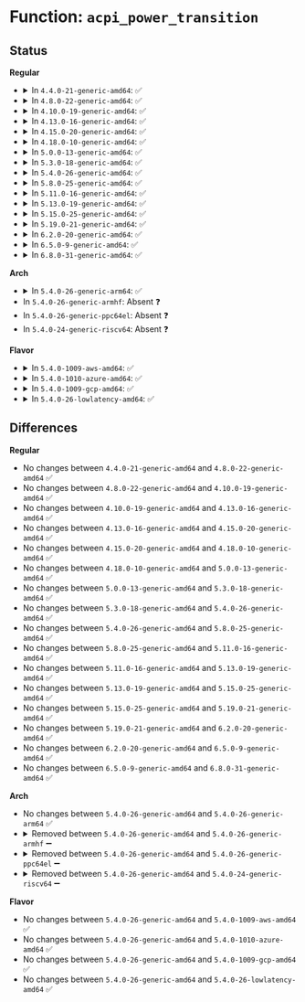 # Function: <code>acpi_power_transition</code>

## Status
<b>Regular</b>
<ul>
<li>
<details>
<summary>In <code>4.4.0-21-generic-amd64</code>: ✅</summary>

```c
int acpi_power_transition(struct acpi_device * device, int state)
```

```json
{
  "name": "acpi_power_transition",
  "collision_type": "Unique Global",
  "inline_type": "No",
  "funcs": [
    {
      "addr": 18446744071583600558,
      "name": "acpi_power_transition",
      "external": true,
      "loc": "drivers/acpi/power.c:699",
      "file": "drivers/acpi/power.c",
      "inline": "seen, unknown",
      "caller_inline": [],
      "caller_func": [
        "drivers/acpi/device_pm.c:acpi_device_set_power",
        "drivers/acpi/device_pm.c:acpi_device_set_power",
        "drivers/acpi/device_pm.c:acpi_device_update_power",
        "drivers/acpi/scan.c:acpi_device_del_work_fn"
      ]
    }
  ],
  "symbols": [
    {
      "addr": 18446744071583600558,
      "name": "acpi_power_transition",
      "section": ".text",
      "bind": "STB_GLOBAL",
      "size": 305
    }
  ]
}
```
</details>
</li>
<li>
<details>
<summary>In <code>4.8.0-22-generic-amd64</code>: ✅</summary>

```c
int acpi_power_transition(struct acpi_device * device, int state)
```

```json
{
  "name": "acpi_power_transition",
  "collision_type": "Unique Global",
  "inline_type": "No",
  "funcs": [
    {
      "addr": 18446744071583923608,
      "name": "acpi_power_transition",
      "external": true,
      "loc": "drivers/acpi/power.c:699",
      "file": "drivers/acpi/power.c",
      "inline": "seen, unknown",
      "caller_inline": [],
      "caller_func": [
        "drivers/acpi/device_pm.c:acpi_device_update_power",
        "drivers/acpi/device_pm.c:acpi_device_set_power",
        "drivers/acpi/device_pm.c:acpi_device_set_power",
        "drivers/acpi/scan.c:acpi_device_del_work_fn"
      ]
    }
  ],
  "symbols": [
    {
      "addr": 18446744071583923608,
      "name": "acpi_power_transition",
      "section": ".text",
      "bind": "STB_GLOBAL",
      "size": 299
    }
  ]
}
```
</details>
</li>
<li>
<details>
<summary>In <code>4.10.0-19-generic-amd64</code>: ✅</summary>

```c
int acpi_power_transition(struct acpi_device * device, int state)
```

```json
{
  "name": "acpi_power_transition",
  "collision_type": "Unique Global",
  "inline_type": "No",
  "funcs": [
    {
      "addr": 18446744071584064640,
      "name": "acpi_power_transition",
      "external": true,
      "loc": "drivers/acpi/power.c:699",
      "file": "drivers/acpi/power.c",
      "inline": "seen, unknown",
      "caller_inline": [],
      "caller_func": [
        "drivers/acpi/device_pm.c:acpi_device_update_power",
        "drivers/acpi/device_pm.c:acpi_device_set_power",
        "drivers/acpi/device_pm.c:acpi_device_set_power",
        "drivers/acpi/scan.c:acpi_device_del_work_fn"
      ]
    }
  ],
  "symbols": [
    {
      "addr": 18446744071584064640,
      "name": "acpi_power_transition",
      "section": ".text",
      "bind": "STB_GLOBAL",
      "size": 299
    }
  ]
}
```
</details>
</li>
<li>
<details>
<summary>In <code>4.13.0-16-generic-amd64</code>: ✅</summary>

```c
int acpi_power_transition(struct acpi_device * device, int state)
```

```json
{
  "name": "acpi_power_transition",
  "collision_type": "Unique Global",
  "inline_type": "No",
  "funcs": [
    {
      "addr": 18446744071584126768,
      "name": "acpi_power_transition",
      "external": true,
      "loc": "drivers/acpi/power.c:700",
      "file": "drivers/acpi/power.c",
      "inline": "seen, unknown",
      "caller_inline": [],
      "caller_func": [
        "drivers/acpi/device_pm.c:acpi_device_set_power",
        "drivers/acpi/device_pm.c:acpi_device_set_power",
        "drivers/acpi/scan.c:acpi_device_del_work_fn"
      ]
    }
  ],
  "symbols": [
    {
      "addr": 18446744071584126768,
      "name": "acpi_power_transition",
      "section": ".text",
      "bind": "STB_GLOBAL",
      "size": 238
    }
  ]
}
```
</details>
</li>
<li>
<details>
<summary>In <code>4.15.0-20-generic-amd64</code>: ✅</summary>

```c
int acpi_power_transition(struct acpi_device * device, int state)
```

```json
{
  "name": "acpi_power_transition",
  "collision_type": "Unique Global",
  "inline_type": "No",
  "funcs": [
    {
      "addr": 18446744071584398688,
      "name": "acpi_power_transition",
      "external": true,
      "loc": "drivers/acpi/power.c:700",
      "file": "drivers/acpi/power.c",
      "inline": "seen, unknown",
      "caller_inline": [],
      "caller_func": [
        "drivers/acpi/device_pm.c:acpi_device_set_power",
        "drivers/acpi/device_pm.c:acpi_device_set_power",
        "drivers/acpi/scan.c:acpi_device_del_work_fn"
      ]
    }
  ],
  "symbols": [
    {
      "addr": 18446744071584398688,
      "name": "acpi_power_transition",
      "section": ".text",
      "bind": "STB_GLOBAL",
      "size": 333
    }
  ]
}
```
</details>
</li>
<li>
<details>
<summary>In <code>4.18.0-10-generic-amd64</code>: ✅</summary>

```c
int acpi_power_transition(struct acpi_device * device, int state)
```

```json
{
  "name": "acpi_power_transition",
  "collision_type": "Unique Global",
  "inline_type": "No",
  "funcs": [
    {
      "addr": 18446744071584621440,
      "name": "acpi_power_transition",
      "external": true,
      "loc": "drivers/acpi/power.c:700",
      "file": "drivers/acpi/power.c",
      "inline": "seen, unknown",
      "caller_inline": [],
      "caller_func": [
        "drivers/acpi/device_pm.c:acpi_device_update_power",
        "drivers/acpi/device_pm.c:acpi_device_set_power",
        "drivers/acpi/device_pm.c:acpi_device_set_power",
        "drivers/acpi/scan.c:acpi_device_del_work_fn"
      ]
    }
  ],
  "symbols": [
    {
      "addr": 18446744071584621440,
      "name": "acpi_power_transition",
      "section": ".text",
      "bind": "STB_GLOBAL",
      "size": 337
    }
  ]
}
```
</details>
</li>
<li>
<details>
<summary>In <code>5.0.0-13-generic-amd64</code>: ✅</summary>

```c
int acpi_power_transition(struct acpi_device * device, int state)
```

```json
{
  "name": "acpi_power_transition",
  "collision_type": "Unique Global",
  "inline_type": "No",
  "funcs": [
    {
      "addr": 18446744071584719936,
      "name": "acpi_power_transition",
      "external": true,
      "loc": "drivers/acpi/power.c:722",
      "file": "drivers/acpi/power.c",
      "inline": "seen, unknown",
      "caller_inline": [],
      "caller_func": [
        "drivers/acpi/device_pm.c:acpi_device_update_power",
        "drivers/acpi/device_pm.c:acpi_device_set_power",
        "drivers/acpi/device_pm.c:acpi_device_set_power",
        "drivers/acpi/scan.c:acpi_device_del_work_fn"
      ]
    }
  ],
  "symbols": [
    {
      "addr": 18446744071584719936,
      "name": "acpi_power_transition",
      "section": ".text",
      "bind": "STB_GLOBAL",
      "size": 337
    }
  ]
}
```
</details>
</li>
<li>
<details>
<summary>In <code>5.3.0-18-generic-amd64</code>: ✅</summary>

```c
int acpi_power_transition(struct acpi_device * device, int state)
```

```json
{
  "name": "acpi_power_transition",
  "collision_type": "Unique Global",
  "inline_type": "No",
  "funcs": [
    {
      "addr": 18446744071584922512,
      "name": "acpi_power_transition",
      "external": true,
      "loc": "drivers/acpi/power.c:843",
      "file": "drivers/acpi/power.c",
      "inline": "seen, unknown",
      "caller_inline": [],
      "caller_func": [
        "drivers/acpi/device_pm.c:acpi_device_update_power",
        "drivers/acpi/device_pm.c:acpi_device_set_power",
        "drivers/acpi/device_pm.c:acpi_device_set_power",
        "drivers/acpi/scan.c:acpi_device_del_work_fn"
      ]
    }
  ],
  "symbols": [
    {
      "addr": 18446744071584922512,
      "name": "acpi_power_transition",
      "section": ".text",
      "bind": "STB_GLOBAL",
      "size": 331
    }
  ]
}
```
</details>
</li>
<li>
<details>
<summary>In <code>5.4.0-26-generic-amd64</code>: ✅</summary>

```c
int acpi_power_transition(struct acpi_device * device, int state)
```

```json
{
  "name": "acpi_power_transition",
  "collision_type": "Unique Global",
  "inline_type": "No",
  "funcs": [
    {
      "addr": 18446744071585058320,
      "name": "acpi_power_transition",
      "external": true,
      "loc": "drivers/acpi/power.c:843",
      "file": "drivers/acpi/power.c",
      "inline": "seen, unknown",
      "caller_inline": [],
      "caller_func": [
        "drivers/acpi/device_pm.c:acpi_device_update_power",
        "drivers/acpi/device_pm.c:acpi_device_set_power",
        "drivers/acpi/device_pm.c:acpi_device_set_power",
        "drivers/acpi/scan.c:acpi_device_del_work_fn"
      ]
    }
  ],
  "symbols": [
    {
      "addr": 18446744071585058320,
      "name": "acpi_power_transition",
      "section": ".text",
      "bind": "STB_GLOBAL",
      "size": 331
    }
  ]
}
```
</details>
</li>
<li>
<details>
<summary>In <code>5.8.0-25-generic-amd64</code>: ✅</summary>

```c
int acpi_power_transition(struct acpi_device * device, int state)
```

```json
{
  "name": "acpi_power_transition",
  "collision_type": "Unique Global",
  "inline_type": "No",
  "funcs": [
    {
      "addr": 18446744071585761792,
      "name": "acpi_power_transition",
      "external": true,
      "loc": "drivers/acpi/power.c:841",
      "file": "drivers/acpi/power.c",
      "inline": "seen, unknown",
      "caller_inline": [],
      "caller_func": [
        "drivers/acpi/device_pm.c:acpi_device_update_power",
        "drivers/acpi/device_pm.c:acpi_device_set_power",
        "drivers/acpi/device_pm.c:acpi_device_set_power",
        "drivers/acpi/scan.c:acpi_device_del_work_fn"
      ]
    }
  ],
  "symbols": [
    {
      "addr": 18446744071585761792,
      "name": "acpi_power_transition",
      "section": ".text",
      "bind": "STB_GLOBAL",
      "size": 350
    }
  ]
}
```
</details>
</li>
<li>
<details>
<summary>In <code>5.11.0-16-generic-amd64</code>: ✅</summary>

```c
int acpi_power_transition(struct acpi_device * device, int state)
```

```json
{
  "name": "acpi_power_transition",
  "collision_type": "Unique Global",
  "inline_type": "No",
  "funcs": [
    {
      "addr": 18446744071585880880,
      "name": "acpi_power_transition",
      "external": true,
      "loc": "drivers/acpi/power.c:841",
      "file": "drivers/acpi/power.c",
      "inline": "seen, unknown",
      "caller_inline": [],
      "caller_func": [
        "drivers/acpi/device_pm.c:acpi_device_update_power",
        "drivers/acpi/device_pm.c:acpi_device_set_power",
        "drivers/acpi/device_pm.c:acpi_device_set_power",
        "drivers/acpi/scan.c:acpi_device_del_work_fn"
      ]
    }
  ],
  "symbols": [
    {
      "addr": 18446744071585880880,
      "name": "acpi_power_transition",
      "section": ".text",
      "bind": "STB_GLOBAL",
      "size": 353
    }
  ]
}
```
</details>
</li>
<li>
<details>
<summary>In <code>5.13.0-19-generic-amd64</code>: ✅</summary>

```c
int acpi_power_transition(struct acpi_device * device, int state)
```

```json
{
  "name": "acpi_power_transition",
  "collision_type": "Unique Global",
  "inline_type": "No",
  "funcs": [
    {
      "addr": 18446744071585757968,
      "name": "acpi_power_transition",
      "external": true,
      "loc": "drivers/acpi/power.c:832",
      "file": "drivers/acpi/power.c",
      "inline": "seen, unknown",
      "caller_inline": [],
      "caller_func": [
        "drivers/acpi/device_pm.c:acpi_device_update_power",
        "drivers/acpi/device_pm.c:acpi_device_set_power",
        "drivers/acpi/device_pm.c:acpi_device_set_power",
        "drivers/acpi/scan.c:acpi_device_del_work_fn"
      ]
    }
  ],
  "symbols": [
    {
      "addr": 18446744071585757968,
      "name": "acpi_power_transition",
      "section": ".text",
      "bind": "STB_GLOBAL",
      "size": 335
    }
  ]
}
```
</details>
</li>
<li>
<details>
<summary>In <code>5.15.0-25-generic-amd64</code>: ✅</summary>

```c
int acpi_power_transition(struct acpi_device * device, int state)
```

```json
{
  "name": "acpi_power_transition",
  "collision_type": "Unique Global",
  "inline_type": "No",
  "funcs": [
    {
      "addr": 18446744071586240672,
      "name": "acpi_power_transition",
      "external": true,
      "loc": "drivers/acpi/power.c:832",
      "file": "drivers/acpi/power.c",
      "inline": "seen, unknown",
      "caller_inline": [],
      "caller_func": [
        "drivers/acpi/device_pm.c:acpi_device_update_power",
        "drivers/acpi/device_pm.c:acpi_device_set_power",
        "drivers/acpi/device_pm.c:acpi_device_set_power",
        "drivers/acpi/scan.c:acpi_device_del_work_fn"
      ]
    }
  ],
  "symbols": [
    {
      "addr": 18446744071586240672,
      "name": "acpi_power_transition",
      "section": ".text",
      "bind": "STB_GLOBAL",
      "size": 408
    }
  ]
}
```
</details>
</li>
<li>
<details>
<summary>In <code>5.19.0-21-generic-amd64</code>: ✅</summary>

```c
int acpi_power_transition(struct acpi_device * device, int state)
```

```json
{
  "name": "acpi_power_transition",
  "collision_type": "Unique Global",
  "inline_type": "No",
  "funcs": [
    {
      "addr": 18446744071587480224,
      "name": "acpi_power_transition",
      "external": true,
      "loc": "drivers/acpi/power.c:846",
      "file": "drivers/acpi/power.c",
      "inline": "seen, unknown",
      "caller_inline": [],
      "caller_func": [
        "drivers/acpi/device_pm.c:acpi_device_update_power",
        "drivers/acpi/device_pm.c:acpi_device_set_power",
        "drivers/acpi/device_pm.c:acpi_device_set_power",
        "drivers/acpi/scan.c:acpi_device_del_work_fn"
      ]
    }
  ],
  "symbols": [
    {
      "addr": 18446744071587480224,
      "name": "acpi_power_transition",
      "section": ".text",
      "bind": "STB_GLOBAL",
      "size": 259
    }
  ]
}
```
</details>
</li>
<li>
<details>
<summary>In <code>6.2.0-20-generic-amd64</code>: ✅</summary>

```c
int acpi_power_transition(struct acpi_device * device, int state)
```

```json
{
  "name": "acpi_power_transition",
  "collision_type": "Unique Global",
  "inline_type": "No",
  "funcs": [
    {
      "addr": 18446744071588748112,
      "name": "acpi_power_transition",
      "external": true,
      "loc": "drivers/acpi/power.c:846",
      "file": "drivers/acpi/power.c",
      "inline": "seen, unknown",
      "caller_inline": [],
      "caller_func": [
        "drivers/acpi/device_pm.c:acpi_device_update_power",
        "drivers/acpi/device_pm.c:acpi_device_set_power",
        "drivers/acpi/device_pm.c:acpi_device_set_power",
        "drivers/acpi/scan.c:acpi_device_del_work_fn"
      ]
    }
  ],
  "symbols": [
    {
      "addr": 18446744071588748112,
      "name": "acpi_power_transition",
      "section": ".text",
      "bind": "STB_GLOBAL",
      "size": 256
    }
  ]
}
```
</details>
</li>
<li>
<details>
<summary>In <code>6.5.0-9-generic-amd64</code>: ✅</summary>

```c
int acpi_power_transition(struct acpi_device * device, int state)
```

```json
{
  "name": "acpi_power_transition",
  "collision_type": "Unique Global",
  "inline_type": "No",
  "funcs": [
    {
      "addr": 18446744071589036528,
      "name": "acpi_power_transition",
      "external": true,
      "loc": "drivers/acpi/power.c:847",
      "file": "drivers/acpi/power.c",
      "inline": "seen, unknown",
      "caller_inline": [],
      "caller_func": [
        "drivers/acpi/device_pm.c:acpi_device_update_power",
        "drivers/acpi/device_pm.c:acpi_device_set_power",
        "drivers/acpi/device_pm.c:acpi_device_set_power",
        "drivers/acpi/scan.c:acpi_device_del_work_fn"
      ]
    }
  ],
  "symbols": [
    {
      "addr": 18446744071589036528,
      "name": "acpi_power_transition",
      "section": ".text",
      "bind": "STB_GLOBAL",
      "size": 256
    }
  ]
}
```
</details>
</li>
<li>
<details>
<summary>In <code>6.8.0-31-generic-amd64</code>: ✅</summary>

```c
int acpi_power_transition(struct acpi_device * device, int state)
```

```json
{
  "name": "acpi_power_transition",
  "collision_type": "Unique Global",
  "inline_type": "No",
  "funcs": [
    {
      "addr": 18446744071589341120,
      "name": "acpi_power_transition",
      "external": true,
      "loc": "drivers/acpi/power.c:847",
      "file": "drivers/acpi/power.c",
      "inline": "seen, unknown",
      "caller_inline": [],
      "caller_func": [
        "drivers/acpi/device_pm.c:acpi_device_update_power",
        "drivers/acpi/device_pm.c:acpi_device_set_power",
        "drivers/acpi/device_pm.c:acpi_device_set_power",
        "drivers/acpi/scan.c:acpi_device_del_work_fn"
      ]
    }
  ],
  "symbols": [
    {
      "addr": 18446744071589341120,
      "name": "acpi_power_transition",
      "section": ".text",
      "bind": "STB_GLOBAL",
      "size": 256
    }
  ]
}
```
</details>
</li>
</ul>
<b>Arch</b>
<ul>
<li>
<details>
<summary>In <code>5.4.0-26-generic-arm64</code>: ✅</summary>

```c
int acpi_power_transition(struct acpi_device * device, int state)
```

```json
{
  "name": "acpi_power_transition",
  "collision_type": "Unique Global",
  "inline_type": "No",
  "funcs": [
    {
      "addr": 18446603336497464600,
      "name": "acpi_power_transition",
      "external": true,
      "loc": "drivers/acpi/power.c:843",
      "file": "drivers/acpi/power.c",
      "inline": "seen, unknown",
      "caller_inline": [],
      "caller_func": [
        "drivers/acpi/device_pm.c:acpi_device_update_power",
        "drivers/acpi/device_pm.c:acpi_device_set_power",
        "drivers/acpi/device_pm.c:acpi_device_set_power",
        "drivers/acpi/scan.c:acpi_device_del_work_fn"
      ]
    }
  ],
  "symbols": [
    {
      "addr": 18446603336497464600,
      "name": "acpi_power_transition",
      "section": ".text",
      "bind": "STB_GLOBAL",
      "size": 264
    }
  ]
}
```
</details>
</li>
<li>
In <code>5.4.0-26-generic-armhf</code>: Absent ❓
</li>
<li>
In <code>5.4.0-26-generic-ppc64el</code>: Absent ❓
</li>
<li>
In <code>5.4.0-24-generic-riscv64</code>: Absent ❓
</li>
</ul>
<b>Flavor</b>
<ul>
<li>
<details>
<summary>In <code>5.4.0-1009-aws-amd64</code>: ✅</summary>

```c
int acpi_power_transition(struct acpi_device * device, int state)
```

```json
{
  "name": "acpi_power_transition",
  "collision_type": "Unique Global",
  "inline_type": "No",
  "funcs": [
    {
      "addr": 18446744071584989008,
      "name": "acpi_power_transition",
      "external": true,
      "loc": "drivers/acpi/power.c:843",
      "file": "drivers/acpi/power.c",
      "inline": "seen, unknown",
      "caller_inline": [],
      "caller_func": [
        "drivers/acpi/device_pm.c:acpi_device_update_power",
        "drivers/acpi/device_pm.c:acpi_device_set_power",
        "drivers/acpi/device_pm.c:acpi_device_set_power",
        "drivers/acpi/scan.c:acpi_device_del_work_fn"
      ]
    }
  ],
  "symbols": [
    {
      "addr": 18446744071584989008,
      "name": "acpi_power_transition",
      "section": ".text",
      "bind": "STB_GLOBAL",
      "size": 245
    }
  ]
}
```
</details>
</li>
<li>
<details>
<summary>In <code>5.4.0-1010-azure-amd64</code>: ✅</summary>

```c
int acpi_power_transition(struct acpi_device * device, int state)
```

```json
{
  "name": "acpi_power_transition",
  "collision_type": "Unique Global",
  "inline_type": "No",
  "funcs": [
    {
      "addr": 18446744071584904592,
      "name": "acpi_power_transition",
      "external": true,
      "loc": "drivers/acpi/power.c:843",
      "file": "drivers/acpi/power.c",
      "inline": "seen, unknown",
      "caller_inline": [],
      "caller_func": [
        "drivers/acpi/device_pm.c:acpi_device_update_power",
        "drivers/acpi/device_pm.c:acpi_device_set_power",
        "drivers/acpi/device_pm.c:acpi_device_set_power",
        "drivers/acpi/scan.c:acpi_device_del_work_fn"
      ]
    }
  ],
  "symbols": [
    {
      "addr": 18446744071584904592,
      "name": "acpi_power_transition",
      "section": ".text",
      "bind": "STB_GLOBAL",
      "size": 245
    }
  ]
}
```
</details>
</li>
<li>
<details>
<summary>In <code>5.4.0-1009-gcp-amd64</code>: ✅</summary>

```c
int acpi_power_transition(struct acpi_device * device, int state)
```

```json
{
  "name": "acpi_power_transition",
  "collision_type": "Unique Global",
  "inline_type": "No",
  "funcs": [
    {
      "addr": 18446744071585009904,
      "name": "acpi_power_transition",
      "external": true,
      "loc": "drivers/acpi/power.c:843",
      "file": "drivers/acpi/power.c",
      "inline": "seen, unknown",
      "caller_inline": [],
      "caller_func": [
        "drivers/acpi/device_pm.c:acpi_device_update_power",
        "drivers/acpi/device_pm.c:acpi_device_set_power",
        "drivers/acpi/device_pm.c:acpi_device_set_power",
        "drivers/acpi/scan.c:acpi_device_del_work_fn"
      ]
    }
  ],
  "symbols": [
    {
      "addr": 18446744071585009904,
      "name": "acpi_power_transition",
      "section": ".text",
      "bind": "STB_GLOBAL",
      "size": 331
    }
  ]
}
```
</details>
</li>
<li>
<details>
<summary>In <code>5.4.0-26-lowlatency-amd64</code>: ✅</summary>

```c
int acpi_power_transition(struct acpi_device * device, int state)
```

```json
{
  "name": "acpi_power_transition",
  "collision_type": "Unique Global",
  "inline_type": "No",
  "funcs": [
    {
      "addr": 18446744071585116080,
      "name": "acpi_power_transition",
      "external": true,
      "loc": "drivers/acpi/power.c:843",
      "file": "drivers/acpi/power.c",
      "inline": "seen, unknown",
      "caller_inline": [],
      "caller_func": [
        "drivers/acpi/device_pm.c:acpi_device_update_power",
        "drivers/acpi/device_pm.c:acpi_device_set_power",
        "drivers/acpi/device_pm.c:acpi_device_set_power",
        "drivers/acpi/scan.c:acpi_device_del_work_fn"
      ]
    }
  ],
  "symbols": [
    {
      "addr": 18446744071585116080,
      "name": "acpi_power_transition",
      "section": ".text",
      "bind": "STB_GLOBAL",
      "size": 331
    }
  ]
}
```
</details>
</li>
</ul>

## Differences
<b>Regular</b>
<ul>
<li>
No changes between <code>4.4.0-21-generic-amd64</code> and <code>4.8.0-22-generic-amd64</code> ✅
</li>
<li>
No changes between <code>4.8.0-22-generic-amd64</code> and <code>4.10.0-19-generic-amd64</code> ✅
</li>
<li>
No changes between <code>4.10.0-19-generic-amd64</code> and <code>4.13.0-16-generic-amd64</code> ✅
</li>
<li>
No changes between <code>4.13.0-16-generic-amd64</code> and <code>4.15.0-20-generic-amd64</code> ✅
</li>
<li>
No changes between <code>4.15.0-20-generic-amd64</code> and <code>4.18.0-10-generic-amd64</code> ✅
</li>
<li>
No changes between <code>4.18.0-10-generic-amd64</code> and <code>5.0.0-13-generic-amd64</code> ✅
</li>
<li>
No changes between <code>5.0.0-13-generic-amd64</code> and <code>5.3.0-18-generic-amd64</code> ✅
</li>
<li>
No changes between <code>5.3.0-18-generic-amd64</code> and <code>5.4.0-26-generic-amd64</code> ✅
</li>
<li>
No changes between <code>5.4.0-26-generic-amd64</code> and <code>5.8.0-25-generic-amd64</code> ✅
</li>
<li>
No changes between <code>5.8.0-25-generic-amd64</code> and <code>5.11.0-16-generic-amd64</code> ✅
</li>
<li>
No changes between <code>5.11.0-16-generic-amd64</code> and <code>5.13.0-19-generic-amd64</code> ✅
</li>
<li>
No changes between <code>5.13.0-19-generic-amd64</code> and <code>5.15.0-25-generic-amd64</code> ✅
</li>
<li>
No changes between <code>5.15.0-25-generic-amd64</code> and <code>5.19.0-21-generic-amd64</code> ✅
</li>
<li>
No changes between <code>5.19.0-21-generic-amd64</code> and <code>6.2.0-20-generic-amd64</code> ✅
</li>
<li>
No changes between <code>6.2.0-20-generic-amd64</code> and <code>6.5.0-9-generic-amd64</code> ✅
</li>
<li>
No changes between <code>6.5.0-9-generic-amd64</code> and <code>6.8.0-31-generic-amd64</code> ✅
</li>
</ul>
<b>Arch</b>
<ul>
<li>
No changes between <code>5.4.0-26-generic-amd64</code> and <code>5.4.0-26-generic-arm64</code> ✅
</li>
<li>
<details>
<summary>Removed between <code>5.4.0-26-generic-amd64</code> and <code>5.4.0-26-generic-armhf</code> ➖</summary>

```c
int acpi_power_transition(struct acpi_device * device, int state)
```
</details>
</li>
<li>
<details>
<summary>Removed between <code>5.4.0-26-generic-amd64</code> and <code>5.4.0-26-generic-ppc64el</code> ➖</summary>

```c
int acpi_power_transition(struct acpi_device * device, int state)
```
</details>
</li>
<li>
<details>
<summary>Removed between <code>5.4.0-26-generic-amd64</code> and <code>5.4.0-24-generic-riscv64</code> ➖</summary>

```c
int acpi_power_transition(struct acpi_device * device, int state)
```
</details>
</li>
</ul>
<b>Flavor</b>
<ul>
<li>
No changes between <code>5.4.0-26-generic-amd64</code> and <code>5.4.0-1009-aws-amd64</code> ✅
</li>
<li>
No changes between <code>5.4.0-26-generic-amd64</code> and <code>5.4.0-1010-azure-amd64</code> ✅
</li>
<li>
No changes between <code>5.4.0-26-generic-amd64</code> and <code>5.4.0-1009-gcp-amd64</code> ✅
</li>
<li>
No changes between <code>5.4.0-26-generic-amd64</code> and <code>5.4.0-26-lowlatency-amd64</code> ✅
</li>
</ul>
